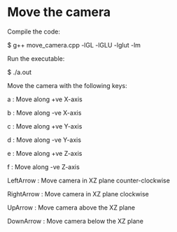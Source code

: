 # Move the camera

Compile the code:

$ g++ move_camera.cpp -lGL -lGLU -lglut -lm

Run the executable:

$ ./a.out

Move the camera with the following keys:

a : Move along +ve X-axis

b : Move along -ve X-axis

c : Move along +ve Y-axis

d : Move along -ve Y-axis

e : Move along +ve Z-axis

f : Move along -ve Z-axis

LeftArrow : Move camera in XZ plane counter-clockwise

RightArrow : Move camera in XZ plane clockwise

UpArrow : Move camera above the XZ plane

DownArrow : Move camera below the XZ plane
